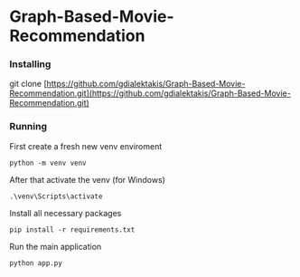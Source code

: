 # Graph-Based-Movie-Recommendation

### Installing
git clone [https://github.com/gdialektakis/Graph-Based-Movie-Recommendation.git](https://github.com/gdialektakis/Graph-Based-Movie-Recommendation.git)

### Running 

First create a fresh new venv enviroment
```
python -m venv venv
```
After that activate the venv (for Windows)
```
.\venv\Scripts\activate
```
Install all necessary packages
```
pip install -r requirements.txt
```
Run the main application
```
python app.py
```

